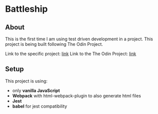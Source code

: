 # Battleship

## About
This is the first time I am using test driven development in a project. This project is being built following The Odin Project.

Link to the specific project: [link](https://www.theodinproject.com/lessons/node-path-javascript-battleship)
Link to the The Odin Project: [link](https://www.theodinproject.com/dashboard)

## Setup
This project is using:
- only **vanilla JavaScript**
- **Webpack** with html-webpack-plugin to also generate html files
- **Jest**
- **babel** for jest compatibility
